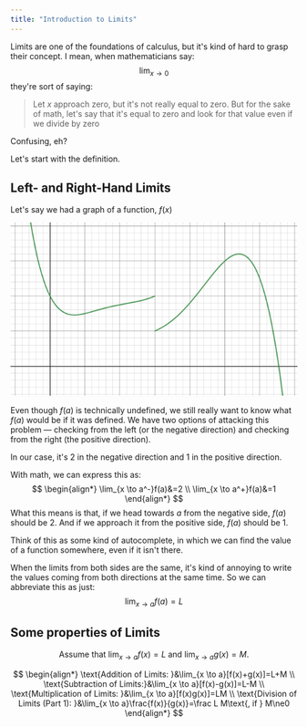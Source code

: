 ```yaml
---
title: "Introduction to Limits"
---
```


Limits are one of the foundations of calculus, but it's kind of hard to grasp their concept. I mean, when mathematicians say:
$$
\lim_{x \to 0}
$$
they're sort of saying:

> Let $x$​​ approach zero, but it's not really equal to zero. But for the sake of math, let's say that it's equal to zero and look for that value even if we divide by zero

Confusing, eh?

Let's start with the definition.

## Left- and Right-Hand Limits

Let's say we had a graph of a function, $f(x)$

![image-20210725191933573](img/example-graph.png)

Even though $f(a)$ is technically undefined, we still really want to know what $f(a)$ would be if it was defined. We have two options of attacking this problem — checking from the left (or the negative direction) and checking from the right (the positive direction).

In our case, it's 2 in the negative direction and 1 in the positive direction.

With math, we can express this as:
$$
\begin{align*}
\lim_{x \to a^-}f(a)&=2 \\
\lim_{x \to a^+}f(a)&=1
\end{align*}
$$
What this means is that, if we head towards $a$​ from the negative side, $f(a)$ should be 2. And if we approach it from the positive side, $f(a)$ should be 1.

Think of this as some kind of autocomplete, in which we can find the value of a function somewhere, even if it isn't there.

When the limits from both sides are the same, it's kind of annoying to write the values coming from both directions at the same time. So we can abbreviate this as just:
$$
\lim_{x \to a}f(a)=L
$$

## Some properties of Limits

$$
\text{Assume that $\lim_{x \to a}f(x)=L$ and $\lim_{x \to a}g(x)=M$.}
$$

$$
\begin{align*}
\text{Addition of Limits: }&\lim_{x \to a}[f(x)+g(x)]=L+M \\
\text{Subtraction of Limits:}&\lim_{x \to a}[f(x)-g(x)]=L-M \\
\text{Multiplication of Limits: }&\lim_{x \to a}[f(x)g(x)]=LM \\
\text{Division of Limits (Part 1): }&\lim_{x \to a}\frac{f(x)}{g(x)}=\frac L M\text{, if } M\ne0
\end{align*}
$$
